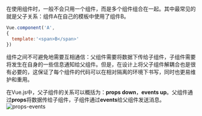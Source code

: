 在使用组件时，一般不会只用一个组件，而是多个组件组合在一起。其中最常见的就是父子关系：组件A在自己的模板中使用了组件B。

```javascript
Vue.component('A',
{
  template:'<span>B</span>'
})
```

组件之间不可避免地需要互相通信：父组件需要将数据下传给子组件，子组件需要将发生在自身的一些信息通知给父组件。但是，在设计上将父子组件解耦合也是很有必要的，这保证了每个组件的代码可以在相对隔离的环境下书写，同时也更易维护和重用。

在Vue.js中，父子组件的关系可以概括为：**props down**，**events up**。父组件通过**props**将数据传给子组件，子组件通过**events**给父组件发送消息。 ![props-events](https://vuejs.org/images/props-events.png)
